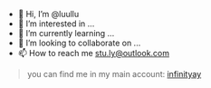 - 👋 Hi, I’m @luullu
- 👀 I’m interested in ...
- 🌱 I’m currently learning ...
- 💞️ I’m looking to collaborate on ...
- 📫 How to reach me stu.ly@outlook.com
> you can find me in my main account: [infinityay](https://github.com/Infinityay/Infinityay)

<!---
luullu/luullu is a ✨ special ✨ repository because its `README.md` (this file) appears on your GitHub profile.
You can click the Preview link to take a look at your changes.
--->
